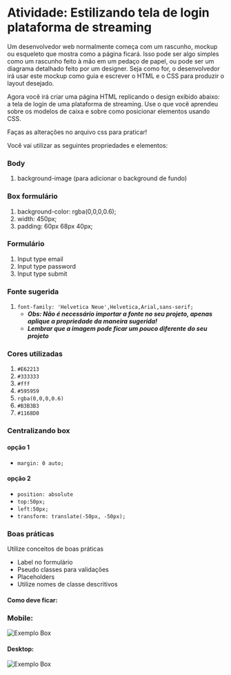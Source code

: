 # Atividade: Estilizando tela de login plataforma de streaming

Um desenvolvedor web normalmente começa com um rascunho, mockup ou esqueleto que mostra como a página ficará. Isso pode ser algo simples como um rascunho feito à mão em um pedaço de papel, ou pode ser um diagrama detalhado feito por um designer. Seja como for, o desenvolvedor irá usar este mockup como guia e escrever o HTML e o CSS para produzir o layout desejado.

Agora você irá criar uma página HTML replicando o design exibido abaixo: a tela de login de uma plataforma de streaming. Use o que você aprendeu sobre os modelos de caixa e sobre como posicionar elementos usando CSS.

Faças as alterações no arquivo css para praticar!

Você vai utilizar as seguintes propriedades e elementos:

### Body

1. background-image (para adicionar o background de fundo)

### Box formulário

1. background-color: rgba(0,0,0,0.6);
2. width: 450px;
3. padding: 60px 68px 40px;

### Formulário

1. Input type email
2. Input type password
3. Input type submit

### Fonte sugerida

1.  `font-family: 'Helvetica Neue',Helvetica,Arial,sans-serif;`
    - _**Obs: Não é necessário importar a fonte no seu projeto, apenas aplique a propriedade da maneira sugerida!**_
    - _**Lembrar que a imagem pode ficar um pouco diferente do seu projeto**_

### Cores utilizadas

1. `#E62213`
2. `#333333`
3. `#fff`
4. `#595959`
5. `rgba(0,0,0,0.6)`
6. `#B3B3B3`
7. `#1168D0`

### Centralizando box

#### opção 1

- `margin: 0 auto;`

#### opção 2

- `position: absolute`
- `top:50px;`
- `left:50px;`
- `transform: translate(-50px, -50px);`

### Boas práticas

Utilize conceitos de boas práticas

- Label no formulário
- Pseudo classes para validações
- Placeholders
- Utilize nomes de classe descritivos

#### Como deve ficar:

<!--![Exemplo Box](https://gitlab.com/kenzie-academy-brasil/se/fe/basic-web-development/l_css-part-2/-/raw/master/telaLoginNetflix.png)-->

### Mobile:

![Exemplo Box](https://files-kenzie-academy-brasil.s3.us-east-1.amazonaws.com/q1/sprint2/streaming_plataform_mobile.png)

#### Desktop:

![Exemplo Box](https://files-kenzie-academy-brasil.s3.us-east-1.amazonaws.com/q1/sprint2/streaming_plataform_desktop.png)

<!-- acactivity-stylizing-login-screen-streaming-platform.md -->
